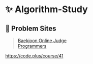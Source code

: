 # ✨ Algorithm-Study

## 🔗 Problem Sites

> [Baekjoon Online Judge](https://www.acmicpc.net)  
> [Programmers](https://school.programmers.co.kr/learn/challenges)

https://code.plus/course/41
